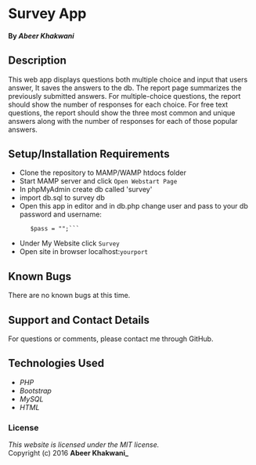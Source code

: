 # Survey App

####

#### By _**Abeer Khakwani**_

## Description

This web app displays questions both multiple choice and input that users answer, It saves the answers to the db.
The report page summarizes the previously submitted answers. For multiple-choice questions, the report should show the number of responses for each choice. For free text questions, the report should show the three most common and unique answers along with the number of responses for each of those popular answers.

## Setup/Installation Requirements

* Clone the repository to MAMP/WAMP htdocs folder
* Start MAMP server and click `Open Webstart Page`
* In phpMyAdmin create db called 'survey'
* import db.sql to survey db
* Open this app in editor and in db.php change user and pass to your db password and username:   
  ```$user = "";
     $pass = "";```
* Under My Website click `Survey`
* Open site in browser localhost:`yourport`

## Known Bugs

There are no known bugs at this time.

## Support and Contact Details

For questions or comments, please contact me through GitHub.

## Technologies Used

* _PHP_
* _Bootstrap_
* _MySQL_
* _HTML_

### License

*This website is licensed under the MIT license.*  
Copyright (c) 2016 **Abeer Khakwani_**

